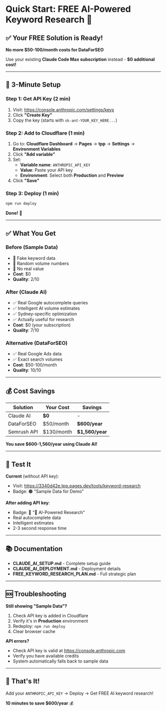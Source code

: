 # Quick Start: FREE AI-Powered Keyword Research 🚀

## ✅ Your FREE Solution is Ready!

**No more $50-100/month costs for DataForSEO**

Use your existing **Claude Code Max subscription** instead - **$0 additional cost!**

---

## 🎯 3-Minute Setup

### Step 1: Get API Key (2 min)

1. Visit: https://console.anthropic.com/settings/keys
2. Click **"Create Key"**
3. Copy the key (starts with `sk-ant-YOUR_KEY_HERE...`)

### Step 2: Add to Cloudflare (1 min)

1. Go to: **Cloudflare Dashboard** → **Pages** → **tpp** → **Settings** → **Environment Variables**
2. Click **"Add variable"**
3. Set:
   - **Variable name**: `ANTHROPIC_API_KEY`
   - **Value**: Paste your API key
   - **Environment**: Select both **Production** and **Preview**
4. Click **"Save"**

### Step 3: Deploy (1 min)

```bash
npm run deploy
```

**Done!** 🎉

---

## ✅ What You Get

### Before (Sample Data)
- 🔴 Fake keyword data
- 🔴 Random volume numbers
- 🔴 No real value
- **Cost**: $0
- **Quality**: 2/10

### After (Claude AI)
- ✅ Real Google autocomplete queries
- ✅ Intelligent AI volume estimates
- ✅ Sydney-specific optimization
- ✅ Actually useful for research
- **Cost**: $0 (your subscription)
- **Quality**: 7/10

### Alternative (DataForSEO)
- ✅ Real Google Ads data
- ✅ Exact search volumes
- **Cost**: $50-100/month
- **Quality**: 10/10

---

## 💰 Cost Savings

| Solution | Your Cost | Savings |
|----------|-----------|---------|
| Claude AI | **$0** | - |
| DataForSEO | $50/month | **$600/year** |
| Semrush API | $130/month | **$1,560/year** |

**You save $600-1,560/year using Claude AI!**

---

## 🧪 Test It

**Current** (without API key):
- Visit: https://3340d42e.tpp.pages.dev/tools/keyword-research
- Badge: 🟠 "Sample Data for Demo"

**After adding API key**:
- Badge: 🔵 "🤖 AI-Powered Research"
- Real autocomplete data
- Intelligent estimates
- 2-3 second response time

---

## 📚 Documentation

- **CLAUDE_AI_SETUP.md** - Complete setup guide
- **CLAUDE_AI_DEPLOYMENT.md** - Deployment details
- **FREE_KEYWORD_RESEARCH_PLAN.md** - Full strategic plan

---

## 🆘 Troubleshooting

**Still showing "Sample Data"?**
1. Check API key is added in Cloudflare
2. Verify it's in **Production** environment
3. Redeploy: `npm run deploy`
4. Clear browser cache

**API errors?**
- Check API key is valid at https://console.anthropic.com
- Verify you have available credits
- System automatically falls back to sample data

---

## 🎉 That's It!

Add your `ANTHROPIC_API_KEY` → Deploy → Get FREE AI keyword research!

**10 minutes to save $600/year** 💰
